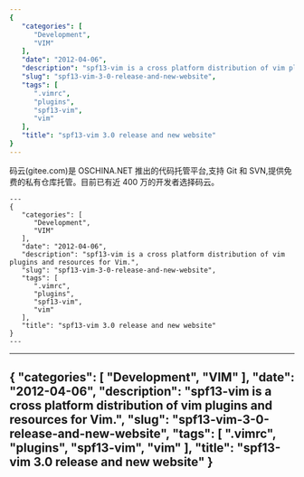 ```yaml
---
{
   "categories": [
      "Development",
      "VIM"
   ],
   "date": "2012-04-06",
   "description": "spf13-vim is a cross platform distribution of vim plugins and resources for Vim.",
   "slug": "spf13-vim-3-0-release-and-new-website",
   "tags": [
      ".vimrc",
      "plugins",
      "spf13-vim",
      "vim"
   ],
   "title": "spf13-vim 3.0 release and new website"
}
---
```

码云(gitee.com)是 OSCHINA.NET 推出的代码托管平台,支持 Git 和 SVN,提供免费的私有仓库托管。目前已有近 400 万的开发者选择码云。
```
---
{
   "categories": [
      "Development",
      "VIM"
   ],
   "date": "2012-04-06",
   "description": "spf13-vim is a cross platform distribution of vim plugins and resources for Vim.",
   "slug": "spf13-vim-3-0-release-and-new-website",
   "tags": [
      ".vimrc",
      "plugins",
      "spf13-vim",
      "vim"
   ],
   "title": "spf13-vim 3.0 release and new website"
}
---
```

---
{
   "categories": [
      "Development",
      "VIM"
   ],
   "date": "2012-04-06",
   "description": "spf13-vim is a cross platform distribution of vim plugins and resources for Vim.",
   "slug": "spf13-vim-3-0-release-and-new-website",
   "tags": [
      ".vimrc",
      "plugins",
      "spf13-vim",
      "vim"
   ],
   "title": "spf13-vim 3.0 release and new website"
}
---

